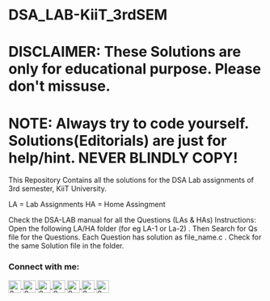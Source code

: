 # DSA_LAB-KiiT_3rdSEM

# DISCLAIMER: These Solutions are only for educational purpose. Please don't missuse. 
# NOTE: Always try to code yourself. Solutions(Editorials) are just for help/hint. NEVER BLINDLY COPY!

This Repository Contains all the solutions for the DSA Lab assignments of 3rd semester, KiiT University.

LA = Lab Assignments
</a>
HA = Home Assingment 
</a>

Check the DSA-LAB manual for all the Questions (LAs & HAs)
Instructions: Open the following LA/HA folder (for eg LA-1 or La-2) . Then Search for Qs file for the Questions. Each Question has solution as file_name.c . Check for the same Solution file in the folder.

### Connect with me:
<a href="https://www.linkedin.com/in/soham-samanta-5732b41b5/">
  <img align="center" alt="Soham's LinkedIN" width="25px" src="https://img.shields.io/badge/-LinkedIn-000?&logo=linkedin&logoColor=68217A" />
</a>
<a href="https://www.instagram.com/sohamsamanta2/">
  <img align="center" alt="Soham's Instagram" width="25px" src="https://img.shields.io/badge/-Instagram-000?&logo=instagram&logoColor=FC444F" />
</a>
<a href="https://github.com/soham-samanta">
  <img align="center" alt="Soham's Github" width="25px" src="https://img.shields.io/badge/-GitHub-000?&logo=github&logoColor=1572B6" />
</a>
<a href="https://www.hackerrank.com/sohamsamanta2?hr_r=1">
  <img align="center" alt="Soham's Hackerrank" width="25px" src="https://img.shields.io/badge/-HackerRank-000?&logo=hackerrank&logoColor=47A248" />
</a>
<a href="https://www.codechef.com/users/soham_cp_noob">
  <img align="center" alt="Soham's Codechef" width="25px" src="https://img.shields.io/badge/-CodeChef-000?&logo=codechef&logoColor=ddc508" />
</a>
<a href="mailto:sohamsamanta2@gmail.com?subject=Hey%20Soham,%20From%20Github">
  <img align="center" alt="Soham's Gmail" width="25px" src="https://img.shields.io/badge/-Gmail-000?&logo=gmail&logoColor=F05032" />
</a>
<a href="https://www.facebook.com/soham.samnata">
  <img align="center" alt="Soham's Facebook" width="25px" src="https://img.shields.io/badge/-Facebook-000?&logo=facebook&logoColor=1572B6" />
</a>
<br>
